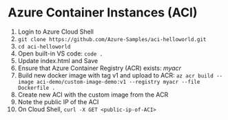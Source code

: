 # Azure Container Instances (ACI)

1. Login to Azure Cloud Shell
2. ```git clone https://github.com/Azure-Samples/aci-helloworld.git```
3. ```cd aci-helloworld```
4. Open built-in VS code: ```code .```
5. Update index.html and Save
6. Ensure that Azure Container Registry (ACR) exists: *myacr*
7. Build new docker image with tag v1 and upload to ACR: ```az acr build --image aci-demo/custom-image-demo:v1 --registry myacr --file Dockerfile . ```
8. Create new ACI with the custom image from the ACR
9. Note the public IP of the ACI
10. On Cloud Shell, ```curl -X GET <public-ip-of-ACI>```
